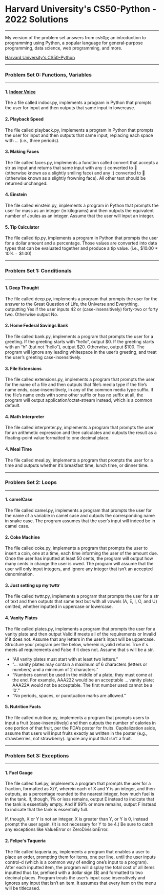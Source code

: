 # Harvard University's CS50-Python - 2022 Solutions

___

My version of the problem set answers from cs50p; an introduction to programming using Python, a popular language for general-purpose programming, data science, web programming, and more.

[Harvard University's CS50-Python](https://www.edx.org/course/cs50s-introduction-to-programming-with-python)

___
### Problem Set 0: Functions, Variables 
___
#### 1. [Indoor Voice](https://github.com/alanbjordan/cs50-Python/blob/main/indoor.py)

The a file called indoor.py, implements a program in Python that prompts the user for input and then outputs that same input in lowercase. 

#### 2. Playback Speed

The file called playback.py, implements a program in Python that prompts the user for input and then outputs that same input, replacing each space with ... (i.e., three periods).

#### 3. Making Faces

The file called faces.py, implements a function called convert that accepts a str as input and returns that same input with any :) converted to 🙂 (otherwise known as a slightly smiling face) and any :( converted to 🙁 (otherwise known as a slightly frowning face). All other text should be returned unchanged.

#### 4. Einstein

The file called einstein.py, implements a program in Python that prompts the user for mass as an integer (in kilograms) and then outputs the equivalent number of Joules as an integer. Assume that the user will input an integer.

#### 5. Tip Calculator

The file called tip.py, implements a program in Python that prompts the user for a dollar amount and a percentage. Those values are converted into data types that can be evaluated together and produce a tip value. (i.e., $10.00 * 10% = $1.00)
___

### Problem Set 1: Conditionals

___
#### 1. Deep Thought

The file called deep.py, implements a program that prompts the user for the answer to the Great Question of Life, the Universe and Everything, outputting Yes if the user inputs 42 or (case-insensitively) forty-two or forty two. Otherwise output No.

#### 2. Home Federal Savings Bank

The file called bank.py, implements a program that prompts the user for a greeting. If the greeting starts with “hello”, output $0. If the greeting starts with an “h” (but not “hello”), output $20. Otherwise, output $100. The program will ignore any leading whitespace in the user’s greeting, and treat the user’s greeting case-insensitively.

#### 3. File Extensions

The file called extensions.py, implements a program that prompts the user for the name of a file and then outputs that file’s media type if the file’s name ends, case-insensitively, in any of the common media type suffix. If the file’s name ends with some other suffix or has no suffix at all, the program will output application/octet-stream instead, which is a common default.

#### 4. Math Interpreter

The file called interpreter.py, implements a program that prompts the user for an arithmetic expression and then calculates and outputs the result as a floating-point value formatted to one decimal place. 

#### 4. Meal Time

The file called meal.py, implements a program that prompts the user for a time and outputs whether it’s breakfast time, lunch time, or dinner time.

___

### Problem Set 2: Loops

___
#### 1. camelCase

The file called camel.py, implements a program that prompts the user for the name of a variable in camel case and outputs the corresponding name in snake case. The program assumes that the user’s input will indeed be in camel case.

#### 2. Coke Machine

The file called coke.py, implements a program that prompts the user to insert a coin, one at a time, each time informing the user of the amount due. Once the user has inputted at least 50 cents, the program will output how many cents in change the user is owed. The program will assume that the user will only input integers, and ignore any integer that isn’t an accepted denomination.

#### 3. Just setting up my twttr

The file called twttr.py, implements a program that prompts the user for a str of text and then outputs that same text but with all vowels (A, E, I, O, and U) omitted, whether inputted in uppercase or lowercase.

#### 4. Vanity Plates

The file called plates.py, implements a program that prompts the user for a vanity plate and then output Valid if meets all of the requirements or Invalid if it does not. Assume that any letters in the user’s input will be uppercase. Structure your program per the below, wherein is_valid returns True if s meets all requirements and False if it does not. Assume that s will be a str. 
- “All vanity plates must start with at least two letters.”
- “… vanity plates may contain a maximum of 6 characters (letters or numbers) and a minimum of 2 characters.”
- “Numbers cannot be used in the middle of a plate; they must come at the end. For example, AAA222 would be an acceptable … vanity plate; AAA22A would not be acceptable. The first number used cannot be a ‘0’.”
- “No periods, spaces, or punctuation marks are allowed.”

#### 5. Nutrition Facts

The file called nutrition.py, implements a program that prompts users to input a fruit (case-insensitively) and then outputs the number of calories in one portion of that fruit, per the FDA’s poster for fruits. Capitalization aside, assume that users will input fruits exactly as written in the poster (e.g., strawberries, not strawberry). Ignore any input that isn’t a fruit.

___

### Problem Set 3: Exceptions

___

#### 1. Fuel Gauge

The file called fuel.py, implements a program that prompts the user for a fraction, formatted as X/Y, wherein each of X and Y is an integer, and then outputs, as a percentage rounded to the nearest integer, how much fuel is in the tank. If, though, 1% or less remains, output E instead to indicate that the tank is essentially empty. And if 99% or more remains, output F instead to indicate that the tank is essentially full.

If, though, X or Y is not an integer, X is greater than Y, or Y is 0, instead prompt the user again. (It is not necessary for Y to be 4.) Be sure to catch any exceptions like ValueError or ZeroDivisionError.

#### 2. Felipe's Taqueria

The file called taqueria.py, implements a program that enables a user to place an order, prompting them for items, one per line, until the user inputs control-d (which is a common way of ending one’s input to a program). After each inputted item, the program will display the total cost of all items inputted thus far, prefixed with a dollar sign ($) and formatted to two decimal places. Program treats the user’s input case insensitively and ignores any input that isn’t an item. It assumes that every item on the menu will be titlecased.
